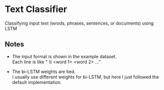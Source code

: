 # Text Classifier
Classifying input text (wrods, phrases, sentences, or documents) using LSTM

## Notes
* The input format is shown in the example dataset.<br>
Each line is like "<label> \t <word 1> <word 2> ..."<br>

* The bi-LSTM weights are tied.<br>
I usually use different weights for bi-LSTM, but here I just followed the default implementation.<br>
